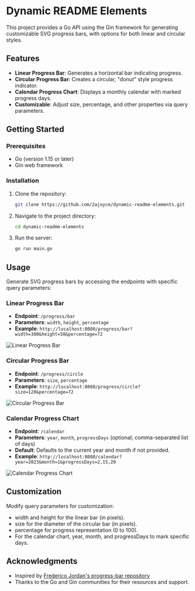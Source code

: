 # Dynamic README Elements

This project provides a Go API using the Gin framework for generating customizable SVG progress bars, with options for both linear and circular styles.

## Features

- **Linear Progress Bar**: Generates a horizontal bar indicating progress.
- **Circular Progress Bar**: Creates a circular, "donut" style progress indicator.
- **Calendar Progress Chart**: Displays a monthly calendar with marked progress days.
- **Customizable**: Adjust size, percentage, and other properties via query parameters.

## Getting Started

### Prerequisites

- Go (version 1.15 or later)
- Gin web framework

### Installation

1. Clone the repository:
   ```bash
   git clone https://github.com/2ajoyce/dynamic-readme-elements.git
   ```
2. Navigate to the project directory:
   ```bash
   cd dynamic-readme-elements
   ```
3. Run the server:
   ```bash
   go run main.go
   ```

## Usage

Generate SVG progress bars by accessing the endpoints with specific query parameters:

### Linear Progress Bar

- **Endpoint**: `/progress/bar`
- **Parameters**: `width`, `height`, `percentage`
- **Example**: `http://localhost:8080/progress/bar?width=300&height=50&percentage=72`

![Linear Progress Bar](https://progress.2ajoyce.com/progress/bar?width=300&height=50&percentage=72)

### Circular Progress Bar

- **Endpoint**: `/progress/circle`
- **Parameters**: `size`, `percentage`
- **Example**: `http://localhost:8080/progress/circle?size=120&percentage=72`

![Circular Progress Bar](https://progress.2ajoyce.com/progress/circle?size=120&percentage=72)

### Calendar Progress Chart

- **Endpoint**: `/calendar`
- **Parameters**: `year`, `month`, `progressDays` (optional; comma-separated list of days)
- **Default**: Defaults to the current year and month if not provided.
- **Example**: `http://localhost:8080/calendar?year=2023&month=1&progressDays=2,15,20`

![Calendar Progress Chart](https://progress.2ajoyce.com/calendar)

## Customization

Modify query parameters for customization:

- width and height for the linear bar (in pixels).
- size for the diameter of the circular bar (in pixels).
- percentage for progress representation (0 to 100).
- For the calendar chart, year, month, and progressDays to mark specific days.

## Acknowledgments

- Inspired by [Frederico Jordan's progress-bar repository](https://github.com/fredericojordan/progress-bar)
- Thanks to the Go and Gin communities for their resources and support.
